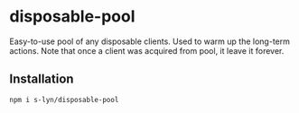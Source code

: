 # disposable-pool

Easy-to-use pool of any disposable clients.
Used to warm up the long-term actions. Note that once a client was acquired
from pool, it leave it forever.


## Installation

```bash
npm i s-lyn/disposable-pool
```
